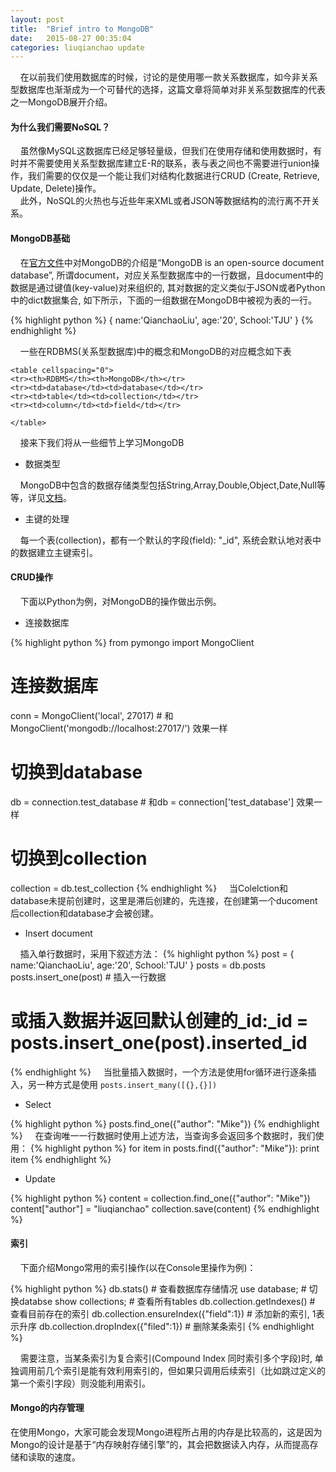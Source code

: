 ```yaml
---
layout: post
title:  "Brief intro to MongoDB"
date:   2015-08-27 00:35:04
categories: liuqianchao update
---
```




&nbsp;&nbsp;&nbsp;&nbsp;在以前我们使用数据库的时候，讨论的是使用哪一款关系数据库，如今非关系型数据库也渐渐成为一个可替代的选择，这篇文章将简单对非关系型数据库的代表之一MongoDB展开介绍。

#### 为什么我们需要NoSQL？
&nbsp;&nbsp;&nbsp;&nbsp;虽然像MySQL这数据库已经足够轻量级，但我们在使用存储和使用数据时，有时并不需要使用关系型数据库建立E-R的联系，表与表之间也不需要进行union操作，我们需要的仅仅是一个能让我们对结构化数据进行CRUD (Create, Retrieve, Update, Delete)操作。   
&nbsp;&nbsp;&nbsp;&nbsp;此外，NoSQL的火热也与近些年来XML或者JSON等数据结构的流行离不开关系。

#### MongoDB基础
&nbsp;&nbsp;&nbsp;&nbsp;在[官方文件](https://docs.mongodb.org/manual/introduction/)中对MongoDB的介绍是“MongoDB is an open-source document database”, 所谓document，对应关系型数据库中的一行数据，且document中的数据是通过键值(key-value)对来组织的, 其对数据的定义类似于JSON或者Python中的dict数据集合, 如下所示，下面的一组数据在MongoDB中被视为表的一行。

{% highlight python %}
{
	name:'QianchaoLiu',
	age:'20',
	School:'TJU'
}
{% endhighlight %} 


&nbsp;&nbsp;&nbsp;&nbsp;一些在RDBMS(关系型数据库)中的概念和MongoDB的对应概念如下表

<div id="content">

    <table cellspacing="0">
    <tr><th>RDBMS</th><th>MongoDB</th></tr>
    <tr><td>database</td><td>database</td></tr>
    <tr><td>table</td><td>collection</td></tr>
    <tr><td>column</td><td>field</td></tr>

    </table>

</div>

&nbsp;&nbsp;&nbsp;&nbsp;接来下我们将从一些细节上学习MongoDB   

- 数据类型

&nbsp;&nbsp;&nbsp;&nbsp;MongoDB中包含的数据存储类型包括String,Array,Double,Object,Date,Null等等，详见[文档](https://docs.mongodb.org/manual/reference/bson-types/)。

- 主键的处理

&nbsp;&nbsp;&nbsp;&nbsp;每一个表(collection)，都有一个默认的字段(field): "_id", 系统会默认地对表中的数据建立主键索引。


#### CRUD操作

&nbsp;&nbsp;&nbsp;&nbsp;下面以Python为例，对MongoDB的操作做出示例。

- 连接数据库

{% highlight python %}
from pymongo import MongoClient
# 连接数据库
conn = MongoClient('local', 27017)  # 和MongoClient('mongodb://localhost:27017/') 效果一样
# 切换到database
db = connection.test_database  # 和db = connection['test_database'] 效果一样
# 切换到collection
collection = db.test_collection
{% endhighlight %} 
&nbsp;&nbsp;&nbsp;&nbsp;当Colelction和database未提前创建时，这里是滞后创建的，先连接，在创建第一个ducoment后collection和database才会被创建。

- Insert document

&nbsp;&nbsp;&nbsp;&nbsp;插入单行数据时，采用下叙述方法：
{% highlight python %}
post = {
	name:'QianchaoLiu',
	age:'20',
	School:'TJU'
}
posts = db.posts
posts.insert_one(post) # 插入一行数据
# 或插入数据并返回默认创建的_id:_id = posts.insert_one(post).inserted_id
{% endhighlight %}
&nbsp;&nbsp;&nbsp;&nbsp;当批量插入数据时，一个方法是使用for循环进行逐条插入，另一种方式是使用	`posts.insert_many([{},{}])`

- Select

{% highlight python %}
posts.find_one({"author": "Mike"})
{% endhighlight %}
&nbsp;&nbsp;&nbsp;&nbsp;在查询唯一一行数据时使用上述方法，当查询多会返回多个数据时，我们使用：
{% highlight python %}
for item in posts.find({"author": "Mike"}):
	print item
{% endhighlight %}

- Update

{% highlight python %}
content = collection.find_one({"author": "Mike"})
content["author"] = "liuqianchao"
collection.save(content)
{% endhighlight %}

#### 索引    

&nbsp;&nbsp;&nbsp;&nbsp;下面介绍Mongo常用的索引操作(以在Console里操作为例)：

{% highlight python %}
db.stats() # 查看数据库存储情况
use database; # 切换databse
show collections; # 查看所有tables
db.collection.getIndexes() # 查看目前存在的索引
db.collection.ensureIndex({"field":1}) # 添加新的索引, 1表示升序
db.collection.dropIndex({"filed":1}) # 删除某条索引
{% endhighlight %}

&nbsp;&nbsp;&nbsp;&nbsp;需要注意，当某条索引为复合索引(Compound Index 同时索引多个字段)时, 单独调用前几个索引是能有效利用索引的，但如果只调用后续索引（比如跳过定义的第一个索引字段）则没能利用索引。

#### Mongo的内存管理
在使用Mongo，大家可能会发现Mongo进程所占用的内存是比较高的，这是因为Mongo的设计是基于“内存映射存储引擎”的，其会把数据读入内存，从而提高存储和读取的速度。

